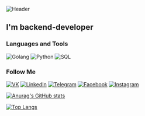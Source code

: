 ![Header](https://github.com/ProninIgorr/ProninIgorr/blob/main/assets/download.gif)

## I'm  backend-developer 


### Languages and Tools
![Golang](https://img.shields.io/badge/-Golang-127983?style=for-the-badge&logo=golang&logoColor=FFFFFF)
![Python](https://img.shields.io/badge/-Python-127983?style=for-the-badge&logo=python&logoColor=FFFFE0)
![SQL](https://img.shields.io/badge/-SQL-127983?style=for-the-badge&logo=sql&logoColor=FFFFFF)


### Follow Me
[![VK](https://img.shields.io/badge/-VK-090909?style=for-the-badge&logo=Vk&logoColor=4F7DB3)](https://vk.com/idproninigor)
[![LinkedIn](https://img.shields.io/badge/-LinkedIn-090909?style=for-the-badge&logo=linkedin&logoColor=007BB6)](https://www.linkedin.com/in/goldenpronin)
[![Telegram](https://img.shields.io/badge/-Telegram-090909?style=for-the-badge&logo=telegram&logoColor=27A0D9)](https://t.me/mr_pronin)
[![Facebook](https://img.shields.io/badge/-Facebook-090909?style=for-the-badge&logo=facebook&logoColor=1195F5)](https://www.facebook.com/igor.golden.31)
[![Instagram](https://img.shields.io/badge/-Instagram-090909?style=for-the-badge&logo=instagram&logoColor=B4068E)](https://www.instagram.com/goldenpronin)

[![Anurag's GitHub stats](https://github-readme-stats.vercel.app/api?username=ProninIgorr&count_private=true&show_icons=true&theme=radical)](https://github.com/anuraghazra/github-readme-stats)

[![Top Langs](https://github-readme-stats.vercel.app/api/top-langs/?username=ProninIgorr&layout=compact)](https://github.com/anuraghazra/github-readme-stats)
